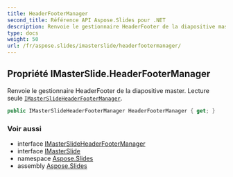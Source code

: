 ```yaml
---
title: HeaderFooterManager
second_title: Référence API Aspose.Slides pour .NET
description: Renvoie le gestionnaire HeaderFooter de la diapositive master. Lecture seule IMasterSlideHeaderFooterManageraspose.slides/imasterslideheaderfootermanager.
type: docs
weight: 50
url: /fr/aspose.slides/imasterslide/headerfootermanager/
---
```


## Propriété IMasterSlide.HeaderFooterManager

Renvoie le gestionnaire HeaderFooter de la diapositive master. Lecture seule [`IMasterSlideHeaderFooterManager`](../../imasterslideheaderfootermanager).

```csharp
public IMasterSlideHeaderFooterManager HeaderFooterManager { get; }
```

### Voir aussi

* interface [IMasterSlideHeaderFooterManager](../../imasterslideheaderfootermanager)
* interface [IMasterSlide](../../imasterslide)
* namespace [Aspose.Slides](../../imasterslide)
* assembly [Aspose.Slides](../../../)

<!-- DO NOT EDIT: généré par xmldocmd pour Aspose.Slides.dll -->